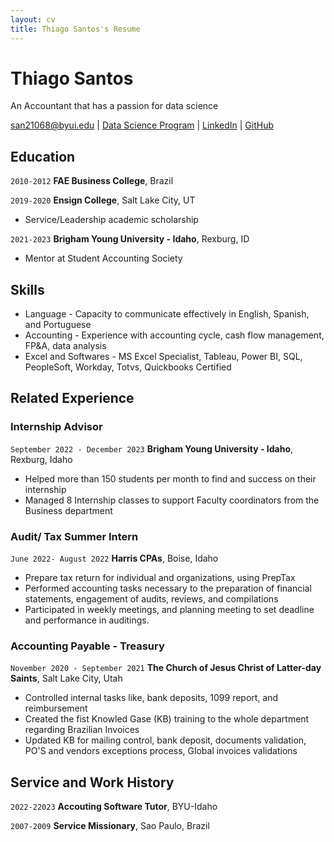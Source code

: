 ```yaml
---
layout: cv
title: Thiago Santos's Resume
---
```

# Thiago Santos
An Accountant that has a passion for data science

<div id="webaddress">
<a href="san21068@byui.edu">san21068@byui.edu</a>
| <a href="https://byuidatascience.github.io/development.html">Data Science Program</a>
| <a href="https://www.linkedin.com/in/thiagosantos88/">LinkedIn</a>
| <a href="https:/github.com/thiagosantos88/">GitHub</a>
</div>

<!-- https://www.monique.tech/the-art-of-markdown -->

## Education

`2010-2012`
__FAE Business College__, Brazil

`2019-2020`
__Ensign College__, Salt Lake City, UT

- Service/Leadership  academic scholarship

`2021-2023`
__Brigham Young University - Idaho__, Rexburg, ID

- Mentor at Student Accounting Society

## Skills

- Language - Capacity to communicate effectively in English, Spanish, and Portuguese
- Accounting - Experience with accounting cycle, cash flow management, FP&A, data analysis
- Excel and Softwares - MS Excel Specialist, Tableau,  Power BI, SQL, PeopleSoft, Workday, Totvs, Quickbooks Certified

## Related Experience

### Internship Advisor

`September 2022 - December 2023`
__Brigham Young University - Idaho__, Rexburg, Idaho

- Helped more than 150 students per month to find and success on their internship
- Managed 8 Internship classes to support  Faculty coordinators from the Business department


### Audit/ Tax Summer Intern

`June 2022- August 2022`
__Harris CPAs__, Boise, Idaho

- Prepare tax return for individual and organizations, using PrepTax
- Performed accounting tasks necessary to the preparation of financial statements, engagement of audits, reviews, and compilations
- Participated in weekly meetings, and planning meeting to set deadline and performance in auditings.

### Accounting Payable - Treasury
`November 2020 - September 2021`
__The Church of Jesus Christ of Latter-day Saints__, Salt Lake City, Utah

- Controlled internal tasks like, bank deposits, 1099 report, and reimbursement
- Created the fist Knowled Gase (KB) training to the whole department regarding Brazilian Invoices
- Updated KB for mailing control, bank deposit, documents validation, PO'S and vendors exceptions process, Global invoices validations




## Service and Work History

`2022-22023`
__Accouting Software Tutor__, BYU-Idaho


`2007-2009`
__Service Missionary__, Sao Paulo, Brazil



<!-- ### Footer

Last updated: May 2013 -->


